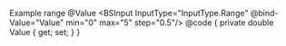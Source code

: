 ﻿<BSLabel>Example range @Value</BSLabel>
<BSInput InputType="InputType.Range" @bind-Value="Value" min="0" max="5" step="0.5"/>
@code {
    private double Value { get; set; }
}